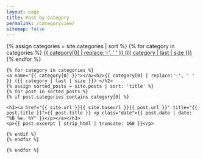 ```yaml
---
layout: page
title: Post by Category
permalink: /categoryview/
sitemap: false
---
```


<div>
{% assign categories = site.categories | sort %}
{% for category in categories %}
 <span class="site-tag">
 	<a href="#{{ category | first | slugify }}">
 			{{ category[0] | replace:'-', ' ' }} ({{ category | last | size }})
 	</a>
 </span>
 {% endfor %}
</div>

<div id="index">

	{% for category in categories %}
	<a name="{{ category[0] }}"></a><h2>{{ category[0] | replace:'-', ' ' }} ({{ category | last | size }}) </h2>
	{% assign sorted_posts = site.posts | sort: 'title' %}
	{% for post in sorted_posts %}
	{% if post.categories contains category[0] %}

	<h3><a href="{{ site.url }}{{ site.baseurl }}{{ post.url }}" title="{{ post.title }}">{{ post.title }} <p class="date">{{ post.date | date: "%B %e, %Y" }}</p></a></h3>
	<p>{{ post.excerpt | strip_html | truncate: 160 }}</p>

	{% endif %}
	{% endfor %}

	{% endfor %}
</div>